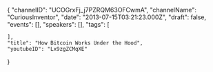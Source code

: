 {
    "channelID": "UCOGrxFj_j7PZRQM63OFCwmA",
    "channelName": "CuriousInventor",
    "date": "2013-07-15T03:21:23.000Z",
    "draft": false,
    "events": [],
    "speakers": [],
    "tags": [

    ],
    "title": "How Bitcoin Works Under the Hood",
    "youtubeID": "Lx9zgZCMqXE"
}
